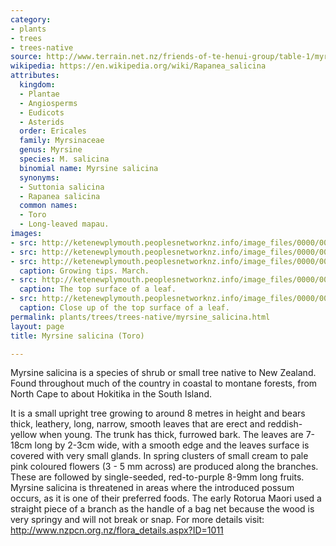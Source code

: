 ```yaml
---
category:
- plants
- trees
- trees-native
source: http://www.terrain.net.nz/friends-of-te-henui-group/table-1/myrsine-salicina-toro.html
wikipedia: https://en.wikipedia.org/wiki/Rapanea_salicina
attributes:
  kingdom:
  - Plantae
  - Angiosperms
  - Eudicots
  - Asterids
  order: Ericales
  family: Myrsinaceae
  genus: Myrsine
  species: M. salicina
  binomial name: Myrsine salicina
  synonyms:
  - Suttonia salicina
  - Rapanea salicina
  common names:
  - Toro
  - Long-leaved mapau.
images:
- src: http://ketenewplymouth.peoplesnetworknz.info/image_files/0000/0007/1124/Myrsine_salicina___Toro.JPG
- src: http://ketenewplymouth.peoplesnetworknz.info/image_files/0000/0007/1114/Myrsine_salicina___Toro-002.JPG
- src: http://ketenewplymouth.peoplesnetworknz.info/image_files/0000/0007/1119/Myrsine_salicina___Toro-004.JPG
  caption: Growing tips. March.
- src: http://ketenewplymouth.peoplesnetworknz.info/image_files/0000/0007/1134/Myrsine_salicina___Toro-007.JPG
  caption: The top surface of a leaf.
- src: http://ketenewplymouth.peoplesnetworknz.info/image_files/0000/0007/1129/Myrsine_salicina___Toro-005.JPG
  caption: Close up of the top surface of a leaf.
permalink: plants/trees/trees-native/myrsine_salicina.html
layout: page
title: Myrsine salicina (Toro)

---
```

Myrsine salicina is a species of shrub or small tree native to New Zealand. Found throughout much of the country in coastal to montane forests, from North Cape to about Hokitika in the South Island.

It is a small upright tree growing to around 8 metres in height and bears thick, leathery, long, narrow, smooth leaves that are erect and reddish-yellow when young. The trunk has thick, furrowed bark.
The leaves are 7-18cm long by 2-3cm wide, with a smooth edge and the leaves surface is covered with very small glands.
In spring clusters of small cream to pale pink coloured flowers (3 - 5 mm across) are produced along the branches. These are followed by single-seeded, red-to-purple 8-9mm long fruits.
Myrsine salicina is threatened in areas where the introduced possum occurs, as it is one of their preferred foods.
The early Rotorua Maori used a straight piece of a branch as the handle of a bag net because the wood is very springy and will not break or snap.
For more details visit: <a href="http://www.nzpcn.org.nz/flora_details.aspx?ID=1011" target="_blank">http://www.nzpcn.org.nz/flora_details.aspx?ID=1011</a>
